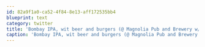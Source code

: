 ```yaml
---
id: 82a9f1a0-ca52-4f84-8e13-aff172535bb4
blueprint: text
category: twitter
title: 'Bombay IPA, wit beer and burgers (@ Magnolia Pub and Brewery w/ 7 others) [pic]: http://4sq.com/mmDW5s'
caption: 'Bombay IPA, wit beer and burgers (@ Magnolia Pub and Brewery w/ 7 others) [pic]: http://4sq.com/mmDW5s'
---
```

